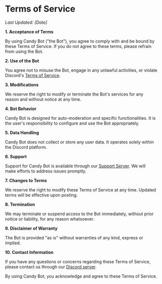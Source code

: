 # Terms of Service

*Last Updated: [Date]*

**1. Acceptance of Terms**

By using Candy Bot ("the Bot"), you agree to comply with and be bound by these Terms of Service. If you do not agree to these terms, please refrain from using the Bot.

**2. Use of the Bot**

You agree not to misuse the Bot, engage in any unlawful activities, or violate Discord's [Terms of Service](https://discord.com/terms).

**3. Modifications**

We reserve the right to modify or terminate the Bot's services for any reason and without notice at any time.

**4. Bot Behavior**

Candy Bot is designed for auto-moderation and specific functionalities. It is the user's responsibility to configure and use the Bot appropriately.

**5. Data Handling**

Candy Bot does not collect or store any user data. It operates solely within the Discord platform.

**6. Support**

Support for Candy Bot is available through our [Support Server](https://example.com/support). We will make efforts to address issues promptly.

**7. Changes to Terms**

We reserve the right to modify these Terms of Service at any time. Updated terms will be effective upon posting.

**8. Termination**

We may terminate or suspend access to the Bot immediately, without prior notice or liability, for any reason whatsoever.

**9. Disclaimer of Warranty**

The Bot is provided "as is" without warranties of any kind, express or implied.

**10. Contact Information**

If you have any questions or concerns regarding these Terms of Service, please contact us through our [Discord server](https://discord.com/invite/qB2NVgC8jy).

By using Candy Bot, you acknowledge and agree to these Terms of Service.
